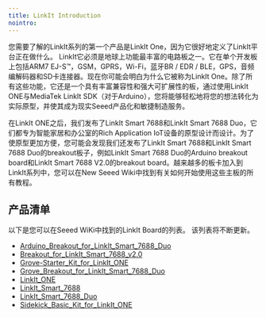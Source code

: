 ```yaml
---
title: LinkIt Introduction
nointro:
---
```


您需要了解的LinkIt系列的第一个产品是Li​​nkIt One，因为它很好地定义了LinkIt平台正在做什么。 LinkIt它必须是地球上功能最丰富的电路板之一。它在单个开发板上包括ARM7 EJ-S™，GSM，GPRS，Wi-Fi，蓝牙BR / EDR / BLE，GPS，音频编解码器和SD卡连接器。现在你可能会明白为什么它被称为LinkIt One。除了所有这些功能，它还是一个具有丰富兼容性和强大可扩展性的板，通过使用LinkIt ONE与MediaTek LinkIt SDK（对于Arduino），您将能够轻松地将您的想法转化为实际原型，并使其成为现实Seeed产品化和敏捷制造服务。

在LinkIt ONE之后，我们发布了LinkIt Smart 7688和LinkIt Smart 7688 Duo，它们都专为智能家居和办公室的Rich Application IoT设备的原型设计而设计。为了使原型更加方便，您可能会发现我们还发布了LinkIt Smart 7688和LinkIt Smart 7688 Duo的breakout板子，例如LinkIt Smart 7688 Duo的Arduino breakout board和LinkIt Smart 7688 V2.0的breakout board。越来越多的板卡加入到LinkIt系列中，您可以在New Seeed Wiki中找到有关如何开始使用这些主板的所有教程。

## 产品清单

以下是您可以在Seeed WiKi中找到的LinkIt Board的列表。 该列表将不断更新。


* [Arduino_Breakout_for_LinkIt_Smart_7688_Duo](http://seeed.wiki/Arduino_Breakout_for_LinkIt_Smart_7688_Duo)
* [Breakout_for_LinkIt_Smart_7688_v2.0](http://seeed.wiki/Breakout_for_LinkIt_Smart_7688_v2.0)
* [Grove-Starter_Kit_for_LinkIt_ONE](http://seeed.wiki/Grove-Starter_Kit_for_LinkIt_ONE)
* [Grove_Breakout_for_LinkIt_Smart_7688_Duo](http://seeed.wiki/Grove_Breakout_for_LinkIt_Smart_7688_Duo)
* [LinkIt_ONE](http://seeed.wiki/LinkIt_ONE)
* [LinkIt_Smart_7688](http://seeed.wiki/LinkIt_Smart_7688)
* [LinkIt_Smart_7688_Duo](http://seeed.wiki/LinkIt_Smart_7688_Duo/)
* [Sidekick_Basic_Kit_for_LinkIt_ONE](http://seeed.wiki/Sidekick_Basic_Kit_for_LinkIt_ONE)